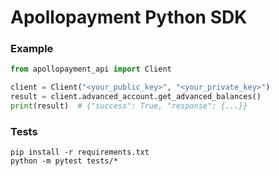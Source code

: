 # Apollopayment Python SDK

### Example

```python
from apollopayment_api import Client

client = Client("<your_public_key>", "<your_private_key>")
result = client.advanced_account.get_advanced_balances()
print(result)  # {"success": True, "response": {...}}
```

### Tests

```shell
pip install -r requirements.txt
python -m pytest tests/*
```
